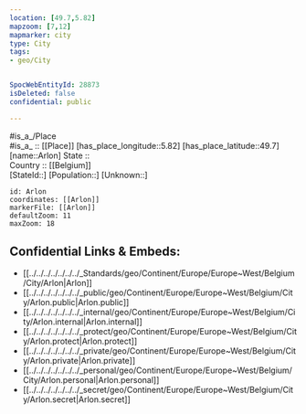 ```yaml
---
location: [49.7,5.82] 
mapzoom: [7,12] 
mapmarker: city 
type: City
tags:
- geo/City


SpocWebEntityId: 28873
isDeleted: false
confidential: public

---
```

#is_a_/Place  
#is_a_ :: [[Place]] 
[has_place_longitude::5.82] 
[has_place_latitude::49.7] 
[name::Arlon] 
State ::  
Country :: [[Belgium]]  
[StateId::] 
[Population::] 
[Unknown::] 


```leaflet
id: Arlon
coordinates: [[Arlon]] 
markerFile: [[Arlon]] 
defaultZoom: 11 
maxZoom: 18
```


## Confidential Links & Embeds: 
- [[../../../../../../../_Standards/geo/Continent/Europe/Europe~West/Belgium/City/Arlon|Arlon]] 
- [[../../../../../../../_public/geo/Continent/Europe/Europe~West/Belgium/City/Arlon.public|Arlon.public]] 
- [[../../../../../../../_internal/geo/Continent/Europe/Europe~West/Belgium/City/Arlon.internal|Arlon.internal]] 
- [[../../../../../../../_protect/geo/Continent/Europe/Europe~West/Belgium/City/Arlon.protect|Arlon.protect]] 
- [[../../../../../../../_private/geo/Continent/Europe/Europe~West/Belgium/City/Arlon.private|Arlon.private]] 
- [[../../../../../../../_personal/geo/Continent/Europe/Europe~West/Belgium/City/Arlon.personal|Arlon.personal]] 
- [[../../../../../../../_secret/geo/Continent/Europe/Europe~West/Belgium/City/Arlon.secret|Arlon.secret]] 
